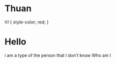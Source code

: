 # Thuan
<html>
<head>
  h1 {
    style-color; red;
  }

<body>
<h1> Hello </h1>
  i am a type of the person that I don't know Who am I





</body>
</html>
